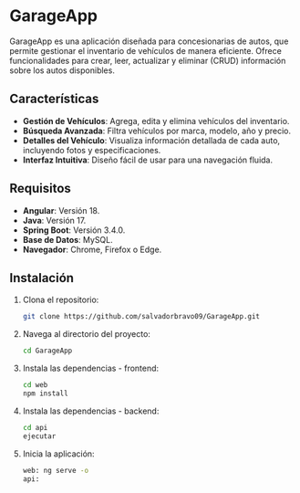# GarageApp
GarageApp es una aplicación diseñada para concesionarias de autos, que permite gestionar el inventario de vehículos de manera eficiente. Ofrece funcionalidades para crear, leer, actualizar y eliminar (CRUD) información sobre los autos disponibles.

## Características
- **Gestión de Vehículos**: Agrega, edita y elimina vehículos del inventario.
- **Búsqueda Avanzada**: Filtra vehículos por marca, modelo, año y precio.
- **Detalles del Vehículo**: Visualiza información detallada de cada auto, incluyendo fotos y especificaciones.
- **Interfaz Intuitiva**: Diseño fácil de usar para una navegación fluida.

## Requisitos
- **Angular**: Versión 18.
- **Java**: Versión 17.
- **Spring Boot**: Versión 3.4.0.
- **Base de Datos**: MySQL.
- **Navegador**: Chrome, Firefox o Edge.

## Instalación
1. Clona el repositorio:
   ```bash
   git clone https://github.com/salvadorbravo09/GarageApp.git
   ```
2. Navega al directorio del proyecto:
   ```bash
   cd GarageApp
   ```
3. Instala las dependencias - frontend:
   ```bash
   cd web
   npm install
   ```

4. Instala las dependencias - backend:
   ```bash
   cd api
   ejecutar
   ```
   
5. Inicia la aplicación:
   ```bash
   web: ng serve -o
   api: 